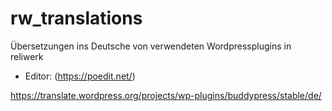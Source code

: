 # rw_translations
Übersetzungen ins Deutsche von verwendeten Wordpressplugins in reliwerk

* Editor: (https://poedit.net/)

https://translate.wordpress.org/projects/wp-plugins/buddypress/stable/de/
